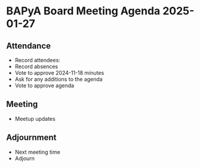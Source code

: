 # BAPyA Board Meeting Agenda 2025-01-27

## Attendance

* Record attendees:
* Record absences
* Vote to approve 2024-11-18 minutes
* Ask for any additions to the agenda
* Vote to approve agenda

## Meeting

* Meetup updates

## Adjournment

* Next meeting time
* Adjourn

